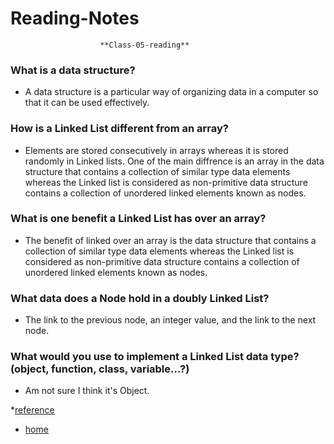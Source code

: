 # Reading-Notes

                        **Class-05-reading**

### What is a data structure?
* A data structure is a particular way of organizing data in a computer so that it can be used effectively.
### How is a Linked List different from an array?
* Elements are stored consecutively in arrays whereas it is stored randomly in Linked lists. One of the main diffrence is an array in the data structure that contains a collection of similar type data elements whereas the Linked list is considered as non-primitive data structure contains a collection of unordered linked elements known as nodes.

### What is one benefit a Linked List has over an array?
* The benefit of linked over an array is the data structure that contains a collection of similar type data elements whereas the Linked list is considered as non-primitive data structure contains a collection of unordered linked elements known as nodes.


### What data does a Node hold in a doubly Linked List?
* The link to the previous node, an integer value, and the link to the next node. 

### What would you use to implement a Linked List data type? (object, function, class, variable…?)
* Am not sure I think it's Object.


*[reference](https://en.wikipedia.org/wiki/Linked_list)

* [home](https://github.com/Eyob1984/reading-notes/blob/master/README.md)


